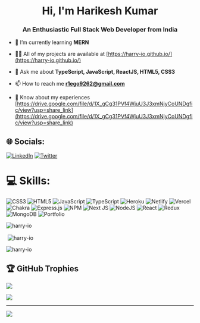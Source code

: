 <h1 align="center" >Hi, I'm Harikesh Kumar</h1>
<h3 align="center">An Enthusiastic Full Stack Web Developer from India</h3>


- 🌱 I’m currently learning **MERN**

- 👨‍💻 All of my projects are available at [https://harry-io.github.io/](https://harry-io.github.io/)

- 💬 Ask me about **TypeScript, JavaScript, ReactJS, HTML5, CSS3**

- 📫 How to reach me **r1ego9262@gmail.com**

- 📄 Know about my experiences [https://drive.google.com/file/d/1X_gCg31PVf4WjuU3J3xmNjyCoUNDgfic/view?usp=share_link](https://drive.google.com/file/d/1X_gCg31PVf4WjuU3J3xmNjyCoUNDgfic/view?usp=share_link)

## 🌐 Socials:
[![LinkedIn](https://img.shields.io/badge/LinkedIn-%230077B5.svg?logo=linkedin&logoColor=white)](https://linkedin.com/in/harikesh-kumar-572a9923a) [![Twitter](https://img.shields.io/badge/Twitter-%231DA1F2.svg?logo=Twitter&logoColor=white)](https://twitter.com/harry_ioc) 

# 💻 Skills:
![CSS3](https://img.shields.io/badge/css3-%231572B6.svg?style=for-the-badge&logo=css3&logoColor=white) ![HTML5](https://img.shields.io/badge/html5-%23E34F26.svg?style=for-the-badge&logo=html5&logoColor=white) ![JavaScript](https://img.shields.io/badge/javascript-%23323330.svg?style=for-the-badge&logo=javascript&logoColor=%23F7DF1E) ![TypeScript](https://img.shields.io/badge/typescript-%23007ACC.svg?style=for-the-badge&logo=typescript&logoColor=white) ![Heroku](https://img.shields.io/badge/heroku-%23430098.svg?style=for-the-badge&logo=heroku&logoColor=white) ![Netlify](https://img.shields.io/badge/netlify-%23000000.svg?style=for-the-badge&logo=netlify&logoColor=#00C7B7) ![Vercel](https://img.shields.io/badge/vercel-%23000000.svg?style=for-the-badge&logo=vercel&logoColor=white) ![Chakra](https://img.shields.io/badge/chakra-%234ED1C5.svg?style=for-the-badge&logo=chakraui&logoColor=white) ![Express.js](https://img.shields.io/badge/express.js-%23404d59.svg?style=for-the-badge&logo=express&logoColor=%2361DAFB) ![NPM](https://img.shields.io/badge/NPM-%23000000.svg?style=for-the-badge&logo=npm&logoColor=white) ![Next JS](https://img.shields.io/badge/Next-black?style=for-the-badge&logo=next.js&logoColor=white) ![NodeJS](https://img.shields.io/badge/node.js-6DA55F?style=for-the-badge&logo=node.js&logoColor=white) ![React](https://img.shields.io/badge/react-%2320232a.svg?style=for-the-badge&logo=react&logoColor=%2361DAFB) ![Redux](https://img.shields.io/badge/redux-%23593d88.svg?style=for-the-badge&logo=redux&logoColor=white) ![MongoDB](https://img.shields.io/badge/MongoDB-%234ea94b.svg?style=for-the-badge&logo=mongodb&logoColor=white) ![Portfolio](https://img.shields.io/badge/Portfolio-%23000000.svg?style=for-the-badge&logo=firefox&logoColor=#FF7139)

<p><img align="center" src="(https://github-readme-stats.vercel.app/api?username=harry-io&theme=merko&show_icons=true" alt="harry-io" /></p>

<p>&nbsp;<img align="center" src="https://github-readme-stats.vercel.app/api?username=harry-io&show_icons=true&locale=en" alt="harry-io" /></p>

<p><img align="center" src="https://github-readme-streak-stats.herokuapp.com/?user=harry-io&" alt="harry-io" /></p>




## 🏆 GitHub Trophies
![](https://github-profile-trophy.vercel.app/?username=harry-io&theme=buddhism&no-frame=true&no-bg=false&margin-w=4)

![](https://quotes-github-readme.vercel.app/api?type=horizontal&theme=radical)



---
[![](https://visitcount.itsvg.in/api?id=harry-io&icon=0&color=12)](https://visitcount.itsvg.in)

<!-- Proudly created with GPRM ( https://gprm.itsvg.in ) -->
